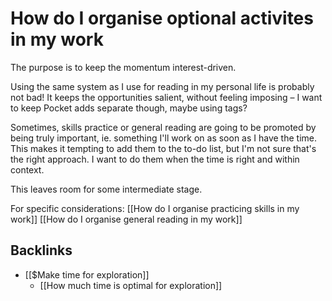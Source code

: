 # How do I organise optional activites in my work
The purpose is to keep the momentum interest-driven.

Using the same system as I use for reading in my personal life is probably not bad! It keeps the opportunities salient, without feeling imposing – I want to keep Pocket adds separate though, maybe using tags?

Sometimes, skills practice or general reading are going to be promoted by being truly important, ie. something I'll work on as soon as I have the time. This makes it tempting to add them to the to-do list, but I'm not sure that's the right approach. I want to do them when the time is right and within context.

This leaves room for some intermediate stage.

For specific considerations:
[[How do I organise practicing skills in my work]]
[[How do I organise general reading in my work]]

## Backlinks
* [[$Make time for exploration]]
	* [[How much time is optimal for exploration]]

<!-- #service -->

<!-- {BearID:E6EE5EE3-DAF9-4966-B860-CE7BFB4D45CB-15756-0000130BB947BCBD} -->
